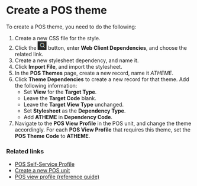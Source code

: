 # Create a POS theme

To create a POS theme, you need to do the following:

1. Create a new CSS file for the style.
2. Click the ![Lightbulb that opens the Tell Me feature](../../../images/Icons/Lightbulb_icon.png "Tell Me what you want to do") button, enter **Web Client Dependencies**, and choose the related link. 
3. Create a new stylesheet dependency, and name it.
4. Click **Import File**, and import the stylesheet.
5. In the **POS Themes** page, create a new record, name it *ATHEME*.
6. Click **Theme Dependencies** to create a new record for that theme. Add the following information:
   - Set **View** for the **Target Type**.
   - Leave the **Target Code** blank.
   - Leave the **Target View Type** unchanged.
   - Set **Stylesheet** as the **Dependency Type**.
   - Add **ATHEME** in **Dependency Code**.
7. Navigate to the **POS View Profile** in the POS unit, and change the theme accordingly. For each **POS View Profile** that requires this theme, set the **POS Theme Code** to **ATHEME**.      


### Related links

- [POS Self-Service Profile](../../pos_profiles/howto/pos_self_service_prof.md)
- [Create a new POS unit](createnew.md)
- [POS view profile (reference guide)](../../pos_profiles/reference/POS_view_profile.md)